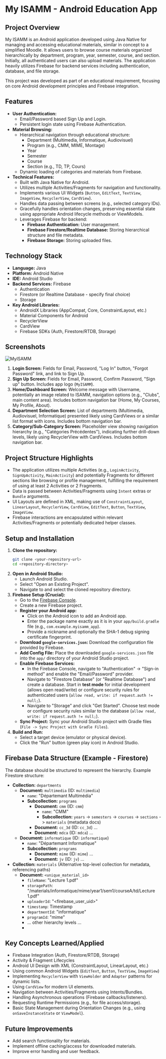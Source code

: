 # My ISAMM - Android Education App

## Project Overview

My ISAMM is an Android application developed using Java Native for managing and accessing educational materials, similar in concept to a simplified Moodle. It allows users to browse course materials organized hierarchically by department, program, year, semester, course, and section. Initially, all authenticated users can also upload materials. The application heavily utilizes Firebase for backend services including authentication, database, and file storage.

This project was developed as part of an educational requirement, focusing on core Android development principles and Firebase integration.

## Features

*   **User Authentication:**
    *   Email/Password based Sign Up and Login.
    *   Persistent login state using Firebase Authentication.
*   **Material Browsing:**
    *   Hierarchical navigation through educational structure:
        *   Department (Multimedia, Informatique, Audiovisuel)
        *   Program (e.g., CMM, MIME, Montage)
        *   Year
        *   Semester
        *   Course
        *   Section (e.g., TD, TP, Cours)
    *   Dynamic loading of categories and materials from Firebase.
*   **Technical Features:**
    *   Built with Java Native for Android.
    *   Utilizes multiple Activities/Fragments for navigation and functionality.
    *   Implements various UI Widgets (`Button`, `EditText`, `TextView`, `ImageView`, `RecyclerView`, `CardView`).
    *   Handles data passing between screens (e.g., selected category IDs).
    *   Gracefully handles orientation changes, preserving essential state using appropriate Android lifecycle methods or ViewModels.
    *   Leverages Firebase for backend:
        *   **Firebase Authentication:** User management.
        *   **Firebase Firestore/Realtime Database:** Storing hierarchical structure and file metadata.
        *   **Firebase Storage:** Storing uploaded files.

## Technology Stack

*   **Language:** Java
*   **Platform:** Android Native
*   **IDE:** Android Studio
*   **Backend Services:** Firebase
    *   Authentication
    *   Firestore (or Realtime Database - specify final choice)
    *   Storage
*   **Key Android Libraries:**
    *   AndroidX Libraries (AppCompat, Core, ConstraintLayout, etc.)
    *   Material Components for Android
    *   RecyclerView
    *   CardView
    *   Firebase SDKs (Auth, Firestore/RTDB, Storage)

## Screenshots
![MyISAMM](https://github.com/user-attachments/assets/cf0d0f2e-b637-4fa9-beaa-59647ec05bff)

1.  **Login Screen:** Fields for Email, Password, "Log In" button, "Forgot Password" link, and link to Sign Up.
2.  **Sign Up Screen:** Fields for Email, Password, Confirm Password, "Sign up" button. Includes app logo (`MyISAMM`).
3.  **Home/Dashboard Screen:** Welcome message with Username, potentially an image related to ISAMM, navigation options (e.g., "Clubs", main content area). Includes bottom navigation bar (Home, My Courses, My Profile, About).
4.  **Department Selection Screen:** List of departments (Multimedia, Audiovisuel, Informatique) presented likely using CardViews or a similar list format with icons. Includes bottom navigation bar.
5.  **Category/Sub-Category Screen:** Placeholder view showing navigation hierarchy (e.g., "Catégories Précédentes"), indicating further drill-down levels, likely using RecyclerView with CardViews. Includes bottom navigation bar.

## Project Structure Highlights

*   The application utilizes multiple Activities (e.g., `LoginActivity`, `SignUpActivity`, `MainActivity`) and potentially Fragments for different sections like browsing or profile management, fulfilling the requirement of using at least 2 Activities or 2 Fragments.
*   Data is passed between Activities/Fragments using `Intent` extras or `Bundle` arguments.
*   UI Layouts are defined in XML, making use of `ConstraintLayout`, `LinearLayout`, `RecyclerView`, `CardView`, `EditText`, `Button`, `TextView`, `ImageView`.
*   Firebase interactions are encapsulated within relevant Activities/Fragments or potentially dedicated helper classes.

## Setup and Installation

1.  **Clone the repository:**
    ```bash
    git clone <your-repository-url>
    cd <repository-directory>
    ```
2.  **Open in Android Studio:**
    *   Launch Android Studio.
    *   Select "Open an Existing Project".
    *   Navigate to and select the cloned repository directory.
3.  **Firebase Setup (Crucial):**
    *   Go to the [Firebase Console](https://console.firebase.google.com/).
    *   Create a new Firebase project.
    *   **Register your Android app:**
        *   Click on the Android icon to add an Android app.
        *   Enter the package name exactly as it is in your `app/build.gradle` file (e.g., `com.example.myisamm_app`).
        *   Provide a nickname and optionally the SHA-1 debug signing certificate fingerprint.
    *   **Download `google-services.json`:** Download the configuration file provided by Firebase.
    *   **Add Config File:** Place the downloaded `google-services.json` file into the `app/` directory of your Android Studio project.
    *   **Enable Firebase Services:**
        *   In the Firebase Console, navigate to "Authentication" -> "Sign-in method" and enable the "Email/Password" provider.
        *   Navigate to "Firestore Database" (or "Realtime Database") and create a database. Start in **test mode** for initial development (allows open read/write) or configure security rules for authenticated users (`allow read, write: if request.auth != null;`).
        *   Navigate to "Storage" and click "Get Started". Choose test mode or configure security rules similar to the database (`allow read, write: if request.auth != null;`).
    *   **Sync Project:** Sync your Android Studio project with Gradle files (`File -> Sync Project with Gradle Files`).
4.  **Build and Run:**
    *   Select a target device (emulator or physical device).
    *   Click the "Run" button (green play icon) in Android Studio.

## Firebase Data Structure (Example - Firestore)

The database should be structured to represent the hierarchy. Example Firestore structure:

*   **Collection:** `departments`
    *   **Document:** `multimedia` (ID: `multimedia`)
        *   `name`: "Départemant Multimédia"
        *   **Subcollection:** `programs`
            *   **Document:** `cmm` (ID: `cmm`)
                *   `name`: "CMM"
                *   **Subcollection:** `years` -> `semesters` -> `courses` -> `sections` -> `materials` (metadata docs)
            *   **Document:** `cc_3d` (ID: `cc_3d`) ...
            *   **Document:** `mdca` (ID: `mdca`) ...
    *   **Document:** `informatique` (ID: `informatique`)
        *   `name`: "Départemant Informatique"
        *   **Subcollection:** `programs`
            *   **Document:** `mime` (ID: `mime`) ...
            *   **Document:** `jv` (ID: `jv`) ...
*   **Collection:** `materials` (Alternative top-level collection for metadata, referencing paths)
    *   **Document:** `<unique_material_id>`
        *   `fileName`: "Lecture 1.pdf"
        *   `storagePath`: "/materials/informatique/mime/year1/sem1/courseA/td/Lecture 1.pdf"
        *   `uploaderId`: "<firebase_user_uid>"
        *   `timestamp`: Timestamp
        *   `departmentId`: "informatique"
        *   `programId`: "mime"
        *   ... other hierarchy levels ...
        *   
## Key Concepts Learned/Applied

*   Firebase Integration (Auth, Firestore/RTDB, Storage)
*   Activity & Fragment Lifecycles
*   Android UI Design with XML (ConstraintLayout, LinearLayout, etc.)
*   Using common Android Widgets (`EditText`, `Button`, `TextView`, `ImageView`)
*   Implementing `RecyclerView` with `ViewHolder` and `Adapter` patterns for dynamic lists.
*   Using `CardView` for modern UI elements.
*   Navigation between Activities/Fragments using Intents/Bundles.
*   Handling Asynchronous operations (Firebase callbacks/listeners).
*   Requesting Runtime Permissions (e.g., for file access/storage).
*   Basic State Management during Orientation Changes (e.g., using `onSaveInstanceState` or `ViewModel`).

## Future Improvements

*   Add search functionality for materials.
*   Implement offline caching/access for downloaded materials.
*   Improve error handling and user feedback.
